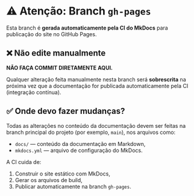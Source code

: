 # ⚠️ Atenção: Branch `gh-pages`

Esta branch é **gerada automaticamente pela CI do MkDocs** para publicação do site no GitHub Pages.

## ❌ Não edite manualmente

**NÃO FAÇA COMMIT DIRETAMENTE AQUI.**

Qualquer alteração feita manualmente nesta branch será **sobrescrita** na próxima vez que a documentação for publicada automaticamente pela CI (integração contínua).

## ✅ Onde devo fazer mudanças?

Todas as alterações no conteúdo da documentação devem ser feitas na branch principal do projeto (por exemplo, `main`), nos arquivos como:

- `docs/` — conteúdo da documentação em Markdown,
- `mkdocs.yml` — arquivo de configuração do MkDocs.

A CI cuida de:

1. Construir o site estático com MkDocs,
2. Gerar os arquivos de build,
3. Publicar automaticamente na branch `gh-pages`.


